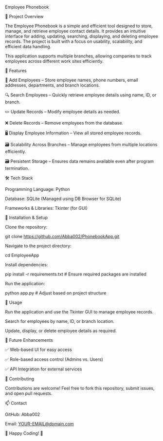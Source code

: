 Employee Phonebook

📌 Project Overview

The Employee Phonebook is a simple and efficient tool designed to store, manage, and retrieve employee contact details. It provides an intuitive interface for adding, updating, searching, displaying, and deleting employee records. The project is built with a focus on usability, scalability, and efficient data handling.

This application supports multiple branches, allowing companies to track employees across different work sites efficiently.

🚀 Features

📇 Add Employees – Store employee names, phone numbers, email addresses, departments, and branch locations.

🔍 Search Employees – Quickly retrieve employee details using name, ID, or branch.

✏️ Update Records – Modify employee details as needed.

❌ Delete Records – Remove employees from the database.

🖥️ Display Employee Information – View all stored employee records.

🗃️ Scalability Across Branches – Manage employees from multiple locations efficiently.

🗃️ Persistent Storage – Ensures data remains available even after program termination.

🛠️ Tech Stack

Programming Language: Python

Database: SQLite (Managed using DB Browser for SQLite)

Frameworks & Libraries: Tkinter (for GUI)

📂 Installation & Setup

Clone the repository:

git clone https://github.com/Abba002/PhonebookApp.git

Navigate to the project directory:

cd EmployeeApp

Install dependencies:

pip install -r requirements.txt  # Ensure required packages are installed

Run the application:

python app.py  # Adjust based on project structure

📜 Usage

Run the application and use the Tkinter GUI to manage employee records.

Search for employees by name, ID, or branch location.

Update, display, or delete employee details as required.

🔮 Future Enhancements

✅ Web-based UI for easy access

✅ Role-based access control (Admins vs. Users)

✅ API Integration for external services

🤝 Contributing

Contributions are welcome! Feel free to fork this repository, submit issues, and open pull requests.

📫 Contact

GitHub: Abba002

Email: YOUR-EMAIL@domain.com

🚀 Happy Coding! 🎉
